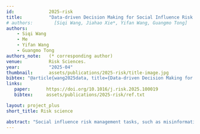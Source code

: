 ```yaml
---
id:             2025-risk
title:          "Data-driven Decision Making for Social Influence Risk Management"
# authors:        [Siqi Wang, Jiahao Xie*, Yifan Wang, Guangmo Tong]
authors:  
    - Siqi Wang
    - Me
    - Yifan Wang
    - Guangmo Tong
authors_note:   (* corresponding author)
venue:          Risk Sciences.
year:           "2025-04"
thumbnail:      assets/publications/2025-risk/title-image.jpg
bibtex: "@article{wang2025data, title={Data-driven Decision Making for Social Influence Risk Management}, author={Wang, Siqi and Xie, Jiahao and Wang, Yifan and Tong, Guangmo}, journal={Risk Sciences}, pages={100019}, year={2025}, publisher={Elsevier}}"
links:
   paper:      https://doi.org/10.1016/j.risk.2025.100019
   bibtex:     assets/publications/2025-risk/ref.txt

layout: project_plus
short_title: Risk science

abstract: "Social influence risk management tasks, such as misinformation prevention and source detection, have gained increasing attention due to the rapid development of social networks, which play an important role in managing the spread of both positive and harmful information. Previous studies for solving these tasks mainly focus on developing exact or approximate approaches where comprehensive diffusion model information is provided. However, it is usually challenging to obtain such information in practice. In this paper, we propose SocialLearner, a novel data-driven decision-making framework designed for social influence risk management tasks in scenarios where diffusion model information is not fully accessible. This approach employs a two-step optimization process that integrates model ensemble techniques with an optimized sampling distribution strategy, aiming to enhance the accuracy of approximating unknown objective functions by leveraging historical pairs of inputs and decisions. Furthermore, extensive experiments on various social influence risk management tasks and network structures are conducted to evaluate the performance of SocialLearner. The results demonstrate its superior accuracy and scalability compared to state-of-the-art methods, highlighting its robustness as a solution in addressing social influence risk management tasks."
---
```


